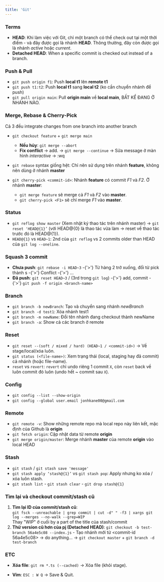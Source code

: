 ```yaml
---
title: 'Git'
---
```


### Terms

- **HEAD**: Khi làm việc với Git, chỉ một branch có thể check out tại một thời điểm - và đây được gọi là nhánh **HEAD**. Thông thường, đây còn được gọi là nhánh _active_ hoặc _current_.
- **Detached HEAD**: When a specific commit is checked out instead of a branch.

### Push & Pull

- `git push origin f1`: Push **local t1** lên **remote t1**
- `git push t1:t2`: Push **local t1** sang **local t2** (ko cần chuyển nhánh để push)
- `git pull origin main`: Pull **origin main** về **local main**, BẤT KỂ ĐANG Ở NHÁNH NÀO.

### Merge, Rebase & Cherry-Pick

Cả 3 đều integrate changes from one branch into another branch

- `git checkout feature` + `git merge main`
  - **Nếu hủy**: `git merge --abort`
  - **Fix conflict** -> add. -> `git merge --continue` -> Sửa message ở màn hình _interactive_ -> :wq
- `git rebase` syntax giống hệt: Chỉ nên sử dụng trên nhánh **feature**, không nên dùng ở nhánh **master**

- `git cherry-pick <commit-id>`: Nhánh **feature** có commit _F1_ và _F2_. Ở nhánh **master**:

  - `git merge feature` sẽ merge cả _F1_ và _F2_ vào **master**.
  - `git cherry-pick <F1>` sẽ chỉ merge _F1_ vào **master**.

### Status

- `git reflog show master` (Xem nhật ký thao tác trên nhánh master) → `git reset 'HEAD@{1}’` (với HEAD@{0} là thao tác vừa làm → reset về thao tác trước đó là HEAD@{1}).
- `HEAD@{1}` vs `HEAD~1`: 2nd của `git reflog` vs 2 commits older than HEAD của `git log --oneline`.

### Squash 3 commit

- **Chưa push**: `git rebase -i HEAD~3` -{'>'} Từ hàng 2 trở xuống, đổi từ pick thành s -{'>'} Conflict -{'>'} ...
- **Đã push**: `git reset HEAD~3` / (3rd trong `git log`) -{'>'} add, commit -{'>'} `git push -f origin <branch-name>`

### Branch

- `git branch -b newBranch`: Tạo và chuyển sang nhánh _newBranch_
- `git branch -d test1`: Xóa nhánh test1
- `git branch -m newName`: Đổi tên nhánh đang checkout thành newName
- `git branch -a`: Show cả các branch ở remote

### Reset

- `git reset --(soft / mixed / hard) (HEAD~1 / <commit-id>)` -> Về stage/local/xóa luôn.
- `git status (<file-name>)`: Xem trạng thái (local, staging hay đã commit) cả nhánh (hoặc file-name).
- `reset` vs `revert`: `revert` chỉ undo riêng 1 commit `X`, còn `reset` back về luôn commit đó luôn (undo hết ~ commit sau `X`).

### Config

- `git config --list --show-origin`
- `git config --global user.email jonhkane00@gmail.com`

### Remote

- `git remote -v`: Show những remote repo mà local repo này liên kết, mặc định của Github là **origin**
- `git fetch origin`: Cập nhật data từ remote **origin**
- `git merge origin/master`: Merge nhánh **master** của remote **origin** vào local HEAD

### Stash

- `git stash` / `git stash save 'message'`
- `git stash apply ‘stash@{1}’` vs `git stash pop`: Apply nhưng ko xóa / xóa luôn stash.
- `git stash list` - `git stash clear` - `git drop stash@{1}`

### Tìm lại và checkout commit/stash cũ

1. **Tìm lại ID của commit/stash cũ**:  
   `git fsck --unreachable | grep commit | cut -d" " -f3 | xargs git log --merges --no-walk --grep=WIP`  
   Thay "WIP" ở cuối by a part of the title của stash/commit
2. **Thử version cũ hơn của pj (Detached HEAD)**: `git checkout -b test-branch 56a4e5c08 --index.js` - Tạo nhánh mới từ <commit-id 56a4e5c08> -> do anything... -> `git checkout master` + `git branch -d test-branch`

### ETC

- **Xóa file**: `git rm *.ts (--cached)` -> Xóa file (khỏi stage).

- **Vim**: `ESC : W Q` -> Save & Quit.
